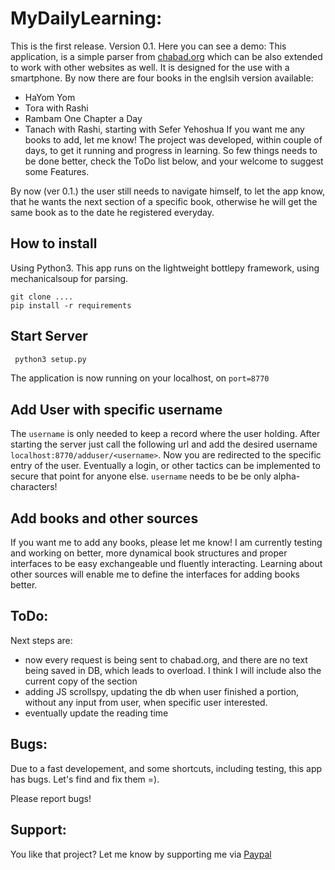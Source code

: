 # MyDailyLearning:
This is the first release. Version 0.1. Here you can see a demo: 
This application, is a simple parser from [chabad.org](https://chabad.org) which can be also extended to work with other websites as well. It is designed for the use with a smartphone.
By now there are four books in the englsih version available: 
 - HaYom Yom
 - Tora with Rashi
 - Rambam One Chapter a Day
 - Tanach with Rashi, starting with Sefer Yehoshua
If you want me any books to add, let me know! The project was developed, within couple of days, to get it running and progress in learning. So few things needs to be done better, check the ToDo list below, and your welcome to suggest some Features. 

By now (ver 0.1.) the user still needs to navigate himself, to let the app know, that he wants the next section of a specific book, otherwise he will get the same book as to the date he registered everyday.

## How to install
Using Python3. This app runs on the lightweight bottlepy framework, using mechanicalsoup for parsing.
```
git clone ....
pip install -r requirements
```
## Start Server
```python
 python3 setup.py
```
The application is now running on your localhost, on `port=8770`

## Add User with specific username
The `username` is only needed to keep a record where the user holding. 
After starting the server just call the following url and add the desired username  `localhost:8770/adduser/<username>`.
Now you are redirected to the specific entry of the user. Eventually a login, or other tactics can be implemented to secure that point for anyone else.
`username` needs to be be only alpha-characters!

## Add books and other sources
If you want me to add any books, please let me know!
I am currently testing and working on better, more dynamical book structures and proper interfaces to be easy exchangeable und fluently interacting. Learning about other sources will enable me to define the interfaces for adding books better.

## ToDo:
Next steps are:
- now every request is being sent to chabad.org, and there are no text being saved in DB, which leads to overload. I think I will include also the current copy of the section
- adding JS scrollspy, updating the db when user finished a portion, without any input from user, when specific user interested.
- eventually update the reading time 

## Bugs:
Due to a fast developement, and some shortcuts, including testing, this app has bugs. Let's find and fix them =).

Please report bugs!

## Support:
You like that project? Let me know by supporting me via [Paypal](paypal.me/OnlineShiurim)